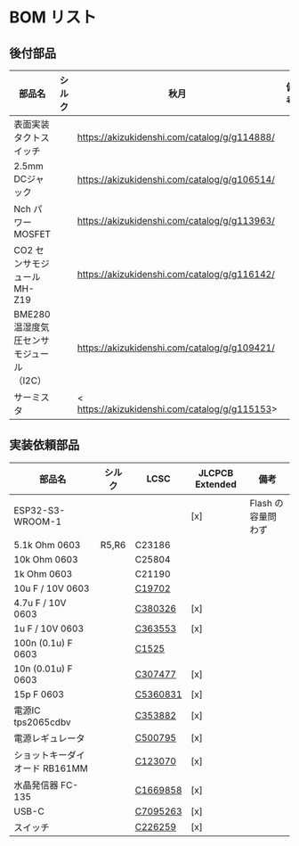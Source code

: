# BOM リスト

## 後付部品

| 部品名                                   | シルク | 秋月                                             | 備考 |
| ---------------------------------------- | ------ | ------------------------------------------------ | ---- |
| 表面実装タクトスイッチ                   |        | <https://akizukidenshi.com/catalog/g/g114888/>   |      |
| 2.5mm DCジャック                         |        | <https://akizukidenshi.com/catalog/g/g106514/>   |      |
| Nch パワーMOSFET                         |        | <https://akizukidenshi.com/catalog/g/g113963/>   |      |
| CO2 センサモジュール MH-Z19              |        | <https://akizukidenshi.com/catalog/g/g116142/>   |      |
| BME280 温湿度気圧センサモジュール（I2C） |        | <https://akizukidenshi.com/catalog/g/g109421/>   |      |
| サーミスタ                               |        | < <https://akizukidenshi.com/catalog/g/g115153>> |      |

## 実装依頼部品

| 部品名                         | シルク | LCSC                                                                              | JLCPCB Extended | 備考               |
| ------------------------------ | ------ | --------------------------------------------------------------------------------- | --------------- | ------------------ |
| ESP32-S3-WROOM-1               |        |                                                                                   | [x]             | Flash の容量問わず |
| 5.1k Ohm 0603                  | R5,R6  | C23186                                                                            |                 |                    |
| 10k Ohm 0603                   |        | C25804                                                                            |                 |                    |
| 1k Ohm 0603                    |        | C21190                                                                            |                 |                    |
| 10u F / 10V 0603               |        | [C19702](https://jlcpcb.com/partdetail/20411-CL10A106KP8NNNC/C19702)              |                 |                    |
| 4.7u F / 10V 0603              |        | [C380326](https://jlcpcb.com/partdetail/Cctc-TCC0603X5R475K6R3CT/C380326)         | [x]             |                    |
| 1u F / 10V 0603                |        | [C363553](https://jlcpcb.com/partdetail/338154-FS18B105K100PBG/C363553)           | [x]             |                    |
| 100n (0.1u) F 0603             |        | [C1525](https://jlcpcb.com/partdetail/1877-CL05B104KO5NNNC/C1525)                 |                 |                    |
| 10n (0.01u) F 0603             |        | [C307477](https://jlcpcb.com/partdetail/291151-CL10B103KB8NFNC/C307477)           | [x]             |                    |
| 15p F 0603                     |        | [C5360831](https://jlcpcb.com/partdetail/Cctc-TCC0603COG150G500CT/C5360831)       | [x]             |                    |
| 電源IC tps2065cdbv             |        | [C353882](https://jlcpcb.com/partdetail/TexasInstruments-TPS2065CDBVR/C353882)    | [x]             |                    |
| 電源レギュレータ               |        | [C500795](https://jlcpcb.com/partdetail/DiodesIncorporated-AP7361C_33E13/C500795) | [x]             |                    |
| ショットキーダイオード RB161MM |        | [C123070](https://jlcpcb.com/partdetail/RohmSemicon-RB161MM20TR/C123070)          | [x]             |                    |
| 水晶発信器 FC-135              |        | [C1669858](https://jlcpcb.com/partdetail/SeikoEpson-Q13FC13500003/C1669858)       | [x]             |                    |
| USB-C                          |        | [C7095263](https://jlcpcb.com/partdetail/8061907-USB4085_GFA/C7095263)            | [x]             |                    |
| スイッチ                       |        | [C226259](https://jlcpcb.com/partdetail/ck-OS102011MA1QN1/C226259)                | [x]             |                    |
